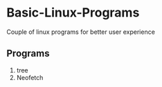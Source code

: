 # Basic-Linux-Programs
Couple of linux programs for better user experience

## Programs

1. tree
2. Neofetch
